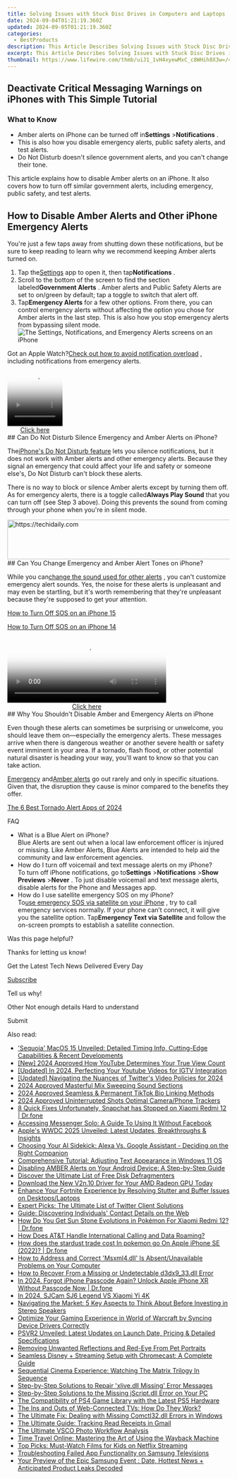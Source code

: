 ```yaml
---
title: Solving Issues with Stuck Disc Drives in Computers and Laptops
date: 2024-09-04T01:21:19.360Z
updated: 2024-09-05T01:21:19.360Z
categories:
  - BestProducts
description: This Article Describes Solving Issues with Stuck Disc Drives in Computers and Laptops
excerpt: This Article Describes Solving Issues with Stuck Disc Drives in Computers and Laptops
thumbnail: https://www.lifewire.com/thmb/uiJ1_1vH4xyewMxC_c8WHih8X3w=/400x300/filters:no_upscale():max_bytes(150000):strip_icc():format(webp)/a-cd-ejecting-out-of-a-laptop-80486808-577ed8783df78c1e1f11b610.jpg
---
```


## Deactivate Critical Messaging Warnings on iPhones with This Simple Tutorial
### What to Know

* Amber alerts on iPhone can be turned off in**Settings** \>**Notifications** .
* This is also how you disable emergency alerts, public safety alerts, and test alerts.
* Do Not Disturb doesn't silence government alerts, and you can't change their tone.

 This article explains how to disable Amber alerts on an iPhone. It also covers how to turn off similar government alerts, including emergency, public safety, and test alerts.

## How to Disable Amber Alerts and Other iPhone Emergency Alerts

 You're just a few taps away from shutting down these notifications, but be sure to keep reading to learn why we recommend keeping Amber alerts turned on.

1. Tap the[Settings](https://www.lifewire.com/understanding-device-settings-4138532) app to open it, then tap**Notifications** .
2. Scroll to the bottom of the screen to find the section labeled**Government Alerts** . Amber alerts and Public Safety Alerts are set to on/green by default; tap a toggle to switch that alert off.
3. Tap**Emergency Alerts** for a few other options. From there, you can control emergency alerts without affecting the option you chose for Amber alerts in the last step. This is also how you stop emergency alerts from bypassing silent mode.  
![The Settings, Notifications, and Emergency Alerts screens on an iPhone](https://www.lifewire.com/thmb/k4Pdtou2x8ooq0Bqd1UnlBWO_KA=/1500x0/filters:no_upscale():max_bytes(150000):strip_icc():format(webp)/iphone-amber-alerts-bc193ddbd3c24bd895b61242e22ca176.png)

 Got an Apple Watch?[Check out how to avoid notification overload](https://www.lifewire.com/avoid-notification-overload-apple-watch-1999672) , including notifications from emergency alerts.

<!-- affiliate ads begin -->
<span id="1328683">
					<video width="125" height="125" style="cursor:pointer"
           poster="//a.impactradius-go.com/display-clicktoplayimage/1328683.png"
           onclick="if(!this.playClicked){this.play();this.setAttribute('controls',true);this.playClicked=true;}">
	   <source src="//a.impactradius-go.com/display-ad/15852-1328683">
	   <img src="//a.impactradius-go.com/display-clicktoplayimage/1328683.png" style="border: none; height: 100%; width: 100%; object-fit: contain">
	</video>
	<div style="width:125px;text-align:center"><a href="javascript:window.open(decodeURIComponent('https%3A%2F%2Fthefitville.pxf.io%2Fc%2F5597632%2F1328683%2F15852'), '_blank');void(0);">Click here</a></div>
</span>
<img height="0" width="0" src="https://imp.pxf.io/i/5597632/1328683/15852" style="position:absolute;visibility:hidden;" border="0" />
<!-- affiliate ads end -->
## Can Do Not Disturb Silence Emergency and Amber Alerts on iPhone?

 The[iPhone's Do Not Disturb feature](https://www.lifewire.com/use-do-not-disturb-on-iphone-apple-watch-2000547) lets you silence notifications, but it does not work with Amber alerts and other emergency alerts. Because they signal an emergency that could affect your life and safety or someone else's, Do Not Disturb can't block these alerts.

 There is no way to block or silence Amber alerts except by turning them off. As for emergency alerts, there is a toggle called**Always Play Sound** that you can turn off (see Step 3 above). Doing this prevents the sound from coming through your phone when you're in silent mode.

<!-- affiliate ads begin -->
<a href="https://appsumo.8odi.net/c/5597632/2094429/7443" target="_top" id="2094429">
  <img src="//a.impactradius-go.com/display-ad/7443-2094429" border="0" alt="https://techidaily.com" width="728" height="90"/>
</a>
<img height="0" width="0" src="https://appsumo.8odi.net/i/5597632/2094429/7443" style="position:absolute;visibility:hidden;" border="0" />
<!-- affiliate ads end -->
## Can You Change Emergency and Amber Alert Tones on iPhone?

 While you can[change the sound used for other alerts](https://www.lifewire.com/how-to-change-the-default-ringtone-on-your-iphone-2000554) , you can't customize emergency alert sounds. Yes, the noise for these alerts is unpleasant and may even be startling, but it's worth remembering that they're unpleasant because they're supposed to get your attention.

[How to Turn Off SOS on an iPhone 15](https://www.lifewire.com/iphone-15-turn-off-sos-8629942)

[How to Turn Off SOS on an iPhone 14](https://www.lifewire.com/iphone-14-turn-off-sos-8630001)

<!-- affiliate ads begin -->
<span id="1982570">
					<video width="360" height="150" style="cursor:pointer"
           poster="//a.impactradius-go.com/display-clicktoplayimage/1982570.png"
           onclick="if(!this.playClicked){this.play();this.setAttribute('controls',true);this.playClicked=true;}">
	   <source src="//a.impactradius-go.com/display-ad/22993-1982570">
	   <img src="//a.impactradius-go.com/display-clicktoplayimage/1982570.png" style="border: none; height: 100%; width: 100%; object-fit: contain">
	</video>
	<div style="width:360px;text-align:center"><a href="javascript:window.open(decodeURIComponent('https%3A%2F%2Fhomestyler.sjv.io%2Fc%2F5597632%2F1982570%2F22993'), '_blank');void(0);">Click here</a></div>
</span>
<img height="0" width="0" src="https://imp.pxf.io/i/5597632/1982570/22993" style="position:absolute;visibility:hidden;" border="0" />
<!-- affiliate ads end -->
## Why You Shouldn't Disable Amber and Emergency Alerts on iPhone

 Even though these alerts can sometimes be surprising or unwelcome, you should leave them on—especially the emergency alerts. These messages arrive when there is dangerous weather or another severe health or safety event imminent in your area. If a tornado, flash flood, or other potential natural disaster is heading your way, you'll want to know so that you can take action.

[Emergency](https://www.fcc.gov/consumers/guides/emergency-alert-system-eas) and[Amber alerts](https://amberalert.ojp.gov/) go out rarely and only in specific situations. Given that, the disruption they cause is minor compared to the benefits they offer.

[The 6 Best Tornado Alert Apps of 2024](https://www.lifewire.com/best-tornado-alert-apps-4771792)

 FAQ

* What is a Blue Alert on iPhone?  
 Blue Alerts are sent out when a local law enforcement officer is injured or missing. Like Amber Alerts, Blue Alerts are intended to help aid the community and law enforcement agencies.
* How do I turn off voicemail and text message alerts on my iPhone?  
 To turn off iPhone notifications, go to**Settings** \>**Notifications** \>**Show Previews** \>**Never** . To just disable voicemail and text message alerts, disable alerts for the Phone and Messages app.
* How do I use satellite emergency SOS on my iPhone?  
 To[use emergency SOS via satellite on your iPhone](https://www.lifewire.com/use-emergency-sos-on-iphone-6826117) , try to call emergency services normally. If your phone can’t connect, it will give you the satellite option. Tap**Emergency Text via Satellite** and follow the on-screen prompts to establish a satellite connection.

Was this page helpful?

Thanks for letting us know!

 Get the Latest Tech News Delivered Every Day

[Subscribe](https://www.lifewire.com/#)

Tell us why!

 Other  Not enough details  Hard to understand

 Submit

<ins class="adsbygoogle"
     style="display:block"
     data-ad-format="autorelaxed"
     data-ad-client="ca-pub-7571918770474297"
     data-ad-slot="1223367746"></ins>



<ins class="adsbygoogle"
     style="display:block"
     data-ad-client="ca-pub-7571918770474297"
     data-ad-slot="8358498916"
     data-ad-format="auto"
     data-full-width-responsive="true"></ins>

<span class="atpl-alsoreadstyle">Also read:</span>
<div><ul>
<li><a href="https://tech-renaissance.techidaily.com/sequoia-macos-15-unveiled-detailed-timing-info-cutting-edge-capabilities-and-recent-developments/"><u>'Sequoia' MacOS 15 Unveiled: Detailed Timing Info, Cutting-Edge Capabilities & Recent Developments</u></a></li>
<li><a href="https://youtube-webster.techidaily.com/024-approved-how-youtube-determines-your-true-view-count/"><u>[New] 2024 Approved  How YouTube Determines Your True View Count</u></a></li>
<li><a href="https://youtube-data.techidaily.com/ed-in-2024-perfecting-your-youtube-videos-for-igtv-integration/"><u>[Updated] In 2024, Perfecting Your Youtube Videos for IGTV Integration</u></a></li>
<li><a href="https://twitter-clips.techidaily.com/updated-navigating-the-nuances-of-twitters-video-policies-for-2024/"><u>[Updated] Navigating the Nuances of Twitter's Video Policies for 2024</u></a></li>
<li><a href="https://extra-skills.techidaily.com/2024-approved-masterful-mix-sweeping-sound-sections/"><u>2024 Approved  Masterful Mix  Sweeping Sound Sections</u></a></li>
<li><a href="https://fox-hovers.techidaily.com/2024-approved-seamless-and-permanent-tiktok-bio-linking-methods/"><u>2024 Approved  Seamless & Permanent  TikTok Bio Linking Methods</u></a></li>
<li><a href="https://fox-access.techidaily.com/2024-approved-uninterrupted-shots-optimal-cameraphone-trackers/"><u>2024 Approved  Uninterrupted Shots  Optimal Camera/Phone Trackers</u></a></li>
<li><a href="https://howto.techidaily.com/8-quick-fixes-unfortunately-snapchat-has-stopped-on-xiaomi-redmi-12-drfone-by-drfone-fix-android-problems-fix-android-problems/"><u>8 Quick Fixes Unfortunately, Snapchat has Stopped on Xiaomi Redmi 12 | Dr.fone</u></a></li>
<li><a href="https://tech-renaissance.techidaily.com/accessing-messenger-solo-a-guide-to-using-it-without-facebook/"><u>Accessing Messenger Solo: A Guide To Using It Without Facebook</u></a></li>
<li><a href="https://tech-renaissance.techidaily.com/apples-wwdc-2025-unveiled-latest-updates-breakthroughs-and-insights/"><u>Apple's WWDC 2025 Unveiled: Latest Updates, Breakthroughs & Insights</u></a></li>
<li><a href="https://tech-renaissance.techidaily.com/choosing-your-ai-sidekick-alexa-vs-google-assistant-deciding-on-the-right-companion/"><u>Choosing Your AI Sidekick: Alexa Vs. Google Assistant - Deciding on the Right Companion</u></a></li>
<li><a href="https://tech-renaissance.techidaily.com/comprehensive-tutorial-adjusting-text-appearance-in-windows-11-os/"><u>Comprehensive Tutorial: Adjusting Text Appearance in Windows 11 OS</u></a></li>
<li><a href="https://tech-renaissance.techidaily.com/disabling-amber-alerts-on-your-android-device-a-step-by-step-guide/"><u>Disabling AMBER Alerts on Your Android Device: A Step-by-Step Guide</u></a></li>
<li><a href="https://tech-renaissance.techidaily.com/discover-the-ultimate-list-of-free-disk-defragmenters/"><u>Discover the Ultimate List of Free Disk Defragmenters</u></a></li>
<li><a href="https://tech-renaissance.techidaily.com/download-the-new-v2n10-driver-for-your-amd-radeon-gpu-today/"><u>Download the New V2n.10 Driver for Your AMD Radeon GPU Today</u></a></li>
<li><a href="https://graphic-issues.techidaily.com/enhance-your-fortnite-experience-by-resolving-stutter-and-buffer-issues-on-desktopslaptops/"><u>Enhance Your Fortnite Experience by Resolving Stutter and Buffer Issues on Desktops/Laptops</u></a></li>
<li><a href="https://tech-renaissance.techidaily.com/expert-picks-the-ultimate-list-of-twitter-client-solutions/"><u>Expert Picks: The Ultimate List of Twitter Client Solutions</u></a></li>
<li><a href="https://tech-renaissance.techidaily.com/guide-discovering-individuals-contact-details-on-the-web/"><u>Guide: Discovering Individuals' Contact Details on the Web</u></a></li>
<li><a href="https://android-pokemon-go.techidaily.com/how-do-you-get-sun-stone-evolutions-in-pokemon-for-xiaomi-redmi-12-drfone-by-drfone-virtual-android/"><u>How Do You Get Sun Stone Evolutions in Pokémon For Xiaomi Redmi 12? | Dr.fone</u></a></li>
<li><a href="https://tech-renaissance.techidaily.com/how-does-atandt-handle-international-calling-and-data-roaming/"><u>How Does AT&T Handle International Calling and Data Roaming?</u></a></li>
<li><a href="https://ios-pokemon-go.techidaily.com/how-does-the-stardust-trade-cost-in-pokemon-go-on-apple-iphone-se-2022-drfone-by-drfone-virtual-ios/"><u>How does the stardust trade cost In pokemon go On Apple iPhone SE (2022)? | Dr.fone</u></a></li>
<li><a href="https://tech-renaissance.techidaily.com/how-to-address-and-correct-msxml4dll-is-absentunavailable-problems-on-your-computer/"><u>How to Address and Correct 'Msxml4.dll' Is Absent/Unavailable Problems on Your Computer</u></a></li>
<li><a href="https://tech-renaissance.techidaily.com/how-to-recover-from-a-missing-or-undetectable-d3dx933dll-error/"><u>How to Recover From a Missing or Undetectable d3dx9_33.dll Error</u></a></li>
<li><a href="https://iphone-unlock.techidaily.com/in-2024-forgot-iphone-passcode-again-unlock-apple-iphone-xr-without-passcode-now-drfone-by-drfone-ios/"><u>In 2024, Forgot iPhone Passcode Again? Unlock Apple iPhone XR Without Passcode Now | Dr.fone</u></a></li>
<li><a href="https://extra-skills.techidaily.com/in-2024-sjcam-sj6-legend-vs-xiaomi-yi-4k/"><u>In 2024, SJCam SJ6 Legend VS Xiaomi Yi 4K</u></a></li>
<li><a href="https://tech-renaissance.techidaily.com/navigating-the-market-5-key-aspects-to-think-about-before-investing-in-stereo-speakers/"><u>Navigating the Market: 5 Key Aspects to Think About Before Investing in Stereo Speakers</u></a></li>
<li><a href="https://win-howtos.techidaily.com/optimize-your-gaming-experience-in-world-of-warcraft-by-syncing-device-drivers-correctly/"><u>Optimize Your Gaming Experience in World of Warcraft by Syncing Device Drivers Correctly</u></a></li>
<li><a href="https://tech-renaissance.techidaily.com/psvr2-unveiled-latest-updates-on-launch-date-pricing-and-detailed-specifications/"><u>PSVR2 Unveiled: Latest Updates on Launch Date, Pricing & Detailed Specifications</u></a></li>
<li><a href="https://tech-renaissance.techidaily.com/removing-unwanted-reflections-and-red-eye-from-pet-portraits/"><u>Removing Unwanted Reflections and Red-Eye From Pet Portraits</u></a></li>
<li><a href="https://tech-renaissance.techidaily.com/seamless-disney-plus-streaming-setup-with-chromecast-a-complete-guide/"><u>Seamless Disney + Streaming Setup with Chromecast: A Complete Guide</u></a></li>
<li><a href="https://tech-renaissance.techidaily.com/sequential-cinema-experience-watching-the-matrix-trilogy-in-sequence/"><u>Sequential Cinema Experience: Watching The Matrix Trilogy In Sequence</u></a></li>
<li><a href="https://tech-renaissance.techidaily.com/step-by-step-solutions-to-repair-xlivedll-missing-error-messages/"><u>Step-by-Step Solutions to Repair 'xlive.dll Missing' Error Messages</u></a></li>
<li><a href="https://tech-renaissance.techidaily.com/step-by-step-solutions-to-the-missing-jscriptdll-error-on-your-pc/"><u>Step-by-Step Solutions to the Missing jScript.dll Error on Your PC</u></a></li>
<li><a href="https://tech-renaissance.techidaily.com/the-compatibility-of-ps4-game-library-with-the-latest-ps5-hardware/"><u>The Compatibility of PS4 Game Library with the Latest PS5 Hardware</u></a></li>
<li><a href="https://tech-renaissance.techidaily.com/the-ins-and-outs-of-web-connected-tvs-how-do-they-work/"><u>The Ins and Outs of Web-Connected TVs: How Do They Work?</u></a></li>
<li><a href="https://tech-renaissance.techidaily.com/the-ultimate-fix-dealing-with-missing-comctl32dll-errors-in-windows/"><u>The Ultimate Fix: Dealing with Missing Comctl32.dll Errors in Windows</u></a></li>
<li><a href="https://tech-renaissance.techidaily.com/the-ultimate-guide-tracking-read-receipts-in-gmail/"><u>The Ultimate Guide: Tracking Read Receipts in Gmail</u></a></li>
<li><a href="https://extra-hints.techidaily.com/the-ultimate-vsco-photo-workflow-analysis/"><u>The Ultimate VSCO Photo Workflow Analysis</u></a></li>
<li><a href="https://tech-renaissance.techidaily.com/time-travel-online-mastering-the-art-of-using-the-wayback-machine/"><u>Time Travel Online: Mastering the Art of Using the Wayback Machine</u></a></li>
<li><a href="https://tech-renaissance.techidaily.com/top-picks-must-watch-films-for-kids-on-netflix-streaming/"><u>Top Picks: Must-Watch Films for Kids on Netflix Streaming</u></a></li>
<li><a href="https://tech-renaissance.techidaily.com/troubleshooting-failed-app-functionality-on-samsung-televisions/"><u>Troubleshooting Failed App Functionality on Samsung Televisions</u></a></li>
<li><a href="https://tech-renaissance.techidaily.com/your-preview-of-the-epic-samsung-event-date-hottest-news-plus-anticipated-product-leaks-decoded/"><u>Your Preview of the Epic Samsung Event : Date, Hottest News + Anticipated Product Leaks Decoded</u></a></li>
</ul></div>
